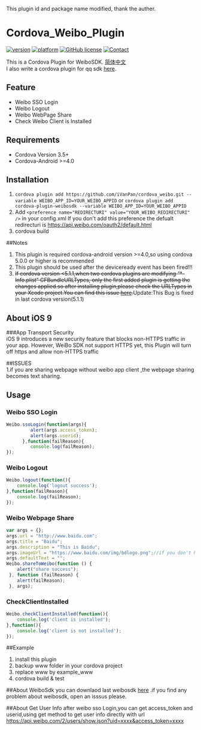 This plugin id and package name modified, thank the auther.
# Cordova_Weibo_Plugin
[![version](https://img.shields.io/badge/version-0.3.4-blue.svg?style=flat)](https://github.com/iVanPan/cordova_weibo)
[![platform](https://img.shields.io/badge/platform-iOS%2FAndroid-lightgrey.svg?style=flat)](https://github.com/iVanPan/cordova_weibo)
[![GitHub license](https://img.shields.io/github/license/mashape/apistatus.svg?style=flat)](https://github.com/iVanPan/cordova_weibo/blob/master/LICENSE)
[![Contact](https://img.shields.io/badge/contact-Van-green.svg?style=flat)](http://VanPan.me)	

This is a Cordova Plugin for WeiboSDK. [简体中文](https://github.com/iVanPan/cordova_weibo/blob/master/README_ZH.md)  
I also write a cordova plugin  for qq sdk [here](https://github.com/iVanPan/Cordova_QQ).
## Feature
- Weibo SSO Login
- Weibo Logout
- Weibo WebPage Share
- Check Weibo Client is Installed

## Requirements
- Cordova Version 3.5+ 
- Cordova-Android >=4.0			

## Installation
1. ```cordova plugin add https://github.com/iVanPan/cordova_weibo.git --variable WEIBO_APP_ID=YOUR_WEIBO_APPID```  or    ```cordova plugin add cordova-plugin-weibosdk --variable WEIBO_APP_ID=YOUR_WEIBO_APPID```
2. Add ```<preference name="REDIRECTURI" value="YOUR_WEIBO_REDIRECTURI" />``` in your config.xml If you don't add this preference the defualt redirecturi is https://api.weibo.com/oauth2/default.html               
3. cordova build 
				

##Notes
1. This plugin is required cordova-android version >=4.0,so using cordova  5.0.0 or higher is recommended
2. This plugin should be used after the deviceready event has been fired!!!				
3. ~~If cordova version  <5.1.1,when two cordova plugins are modifying “*-Info.plist” CFBundleURLTypes, only the first added plugin is getting the changes applied.so after installing plugin,please check the URLTypes in your Xcode project.You can find this issue [here](https://issues.apache.org/jira/browse/CB-8007).~~Update:This Bug is fixed in last cordova version(5.1.1)				

## About iOS 9

###App Transport Security                   
iOS 9 introduces a new security feature that blocks non-HTTPS traffic in your app. However,   WeiBo SDK not support HTTPS yet, this Plugin will turn off https and allow non-HTTPS traffic         


##ISSUES						
1.if you are sharing webpage without weibo app client	,the webpage sharing becomes text sharing.	

## Usage
### Weibo SSO Login
```Javascript
Weibo.ssoLogin(function(args){
         alert(args.access_token);
         alert(args.userid);
      },function(failReason){
         console.log(failReason);
});
```
### Weibo Logout
```Javascript
Weibo.logout(function(){
	console.log('logout success');
},function(failReason){
	console.log(failReason);
});
```
### Weibo Webpage Share
```Javascript
var args = {};
args.url = "http://www.baidu.com";
args.title = "Baidu";
args.description = "This is Baidu";
args.imageUrl = "https://www.baidu.com/img/bdlogo.png";//if you don't have imageUrl,for android http://www.sinaimg.cn/blog/developer/wiki/LOGO_64x64.png will be the defualt one
args.defaultText = "";
Weibo.shareToWeibo(function () {
    alert("share success");
 }, function (failReason) {
    alert(failReason);
 }, args);
```
### CheckClientInstalled
```Javascript
Weibo.checkClientInstalled(function(){
	console.log('client is installed');
},function(){
	console.log('client is not installed');
});
```
##Example			
1. install this plugin
2. backup www folder in your cordova project
3. replace www by example_www
4. cordova build & test	


##About WeiboSdk
you can downlaod last weibosdk [here](https://github.com/sinaweibosdk) .if you find any problem about weibosdk, open an isssus please.

##About Get User Info
after weibo sso Login,you can get access_token and userid,using get method to get user info directly with url https://api.weibo.com/2/users/show.json?uid=xxxx&access_token=xxxx


